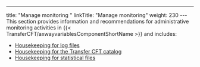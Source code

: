 ---
title: "Manage monitoring "
linkTitle: "Manage monitoring"
weight: 230
---This section provides information and recommendations for administrative monitoring activities in {{< TransferCFT/axwayvariablesComponentShortName  >}} and includes:

- [Housekeeping for log files](housekeeping_logs)
- [Housekeeping for the Transfer CFT catalog](housekeeping_catalog)
- [Housekeeping for statistical files](../admin_commands_intro/switching_files_manually)
